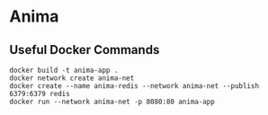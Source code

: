 # Anima
## Useful Docker Commands

    docker build -t anima-app .
    docker network create anima-net
    docker create --name anima-redis --network anima-net --publish 6379:6379 redis
    docker run --network anima-net -p 8080:80 anima-app
